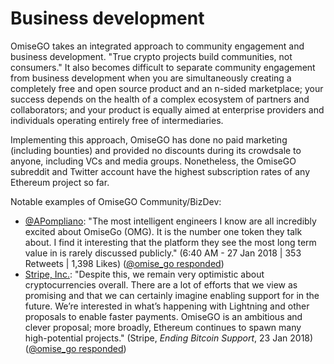 # Business development

OmiseGO takes an integrated approach to community engagement and business development. "True crypto projects build communities, not consumers." It also becomes difficult to separate community engagement from business development when you are simultaneously creating a completely free and open source product and an n-sided marketplace; your success depends on the health of a complex ecosystem of partners and collaborators; and your product is equally aimed at enterprise providers and individuals operating entirely free of intermediaries.

Implementing this approach, OmiseGO has done no paid marketing \(including bounties\) and provided no discounts during its crowdsale to anyone, including VCs and media groups. Nonetheless, the OmiseGO subreddit and Twitter account have the highest subscription rates of any Ethereum project so far.   

Notable examples of OmiseGO Community/BizDev: 

* [@APompliano](https://twitter.com/APompliano/status/957262065768550402): "The most intelligent engineers I know are all incredibly excited about OmiseGo \(OMG\). It is the number one token they talk about. I find it interesting that the platform they see the most long term value in is rarely discussed publicly." \(6:40 AM - 27 Jan 2018 \| 353 Retweets \| 1,398 Likes\) \([@omise\_go responded](https://twitter.com/omise_go/status/957523890942574592)\)
* [Stripe, Inc.](https://stripe.com/blog/ending-bitcoin-support): "Despite this, we remain very optimistic about cryptocurrencies overall. There are a lot of efforts that we view as promising and that we can certainly imagine enabling support for in the future. We’re interested in what’s happening with Lightning and other proposals to enable faster payments. OmiseGO is an ambitious and clever proposal; more broadly, Ethereum continues to spawn many high-potential projects." \(Stripe, _Ending Bitcoin Support_, 23 Jan 2018\) \([@omise\_go responded](https://twitter.com/omise_go/status/955898487308079104?lang=en)\)



